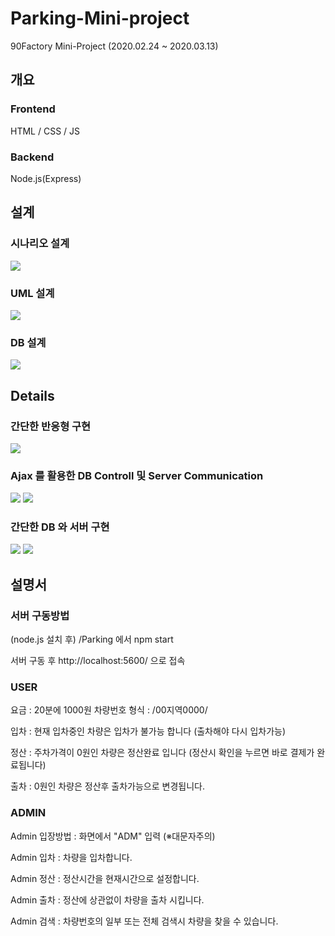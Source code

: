 # Parking-Mini-project

90Factory Mini-Project
(2020.02.24 ~ 2020.03.13)

## 개요

### Frontend

HTML / CSS / JS

### Backend

Node.js(Express)

## 설계

### 시나리오 설계

<img src="./Design/ParkingCalculateSystem.jpg">

### UML 설계

<img src="./Design/ParkingUml.jpg">

### DB 설계

<img src="./Design/ParkingDB.jpg">

## Details

### 간단한 반응형 구현

<img src="./Screenshot/Responsive.jpg">

### Ajax 를 활용한 DB Controll 및 Server Communication

<img src="./Screenshot/Ajax.jpg">
<img src="./Screenshot/DBcontroll.jpg">

### 간단한 DB 와 서버 구현

<img src="./Screenshot/DB.jpg">
<img src="./Screenshot/Server.jpg">

## 설명서

### 서버 구동방법

(node.js 설치 후)
/Parking 에서
npm start

서버 구동 후
http://localhost:5600/ 으로 접속

### USER

요금 : 20분에 1000원
차량번호 형식 : /00지역0000/

입차 : 현재 입차중인 차량은 입차가 불가능 합니다
(출차해야 다시 입차가능)

정산 : 주차가격이 0원인 차량은 정산완료 입니다
(정산시 확인을 누르면 바로 결제가 완료됩니다)

출차 : 0원인 차량은 정산후 출차가능으로 변경됩니다.

### ADMIN

Admin 입장방법 : 화면에서 "ADM" 입력 (※대문자주의)

Admin 입차 : 차량을 입차합니다.

Admin 정산 : 정산시간을 현재시간으로 설정합니다.

Admin 출차 : 정산에 상관없이 차량을 출차 시킵니다.

Admin 검색 : 차량번호의 일부 또는 전체 검색시 차량을 찾을 수 있습니다.
